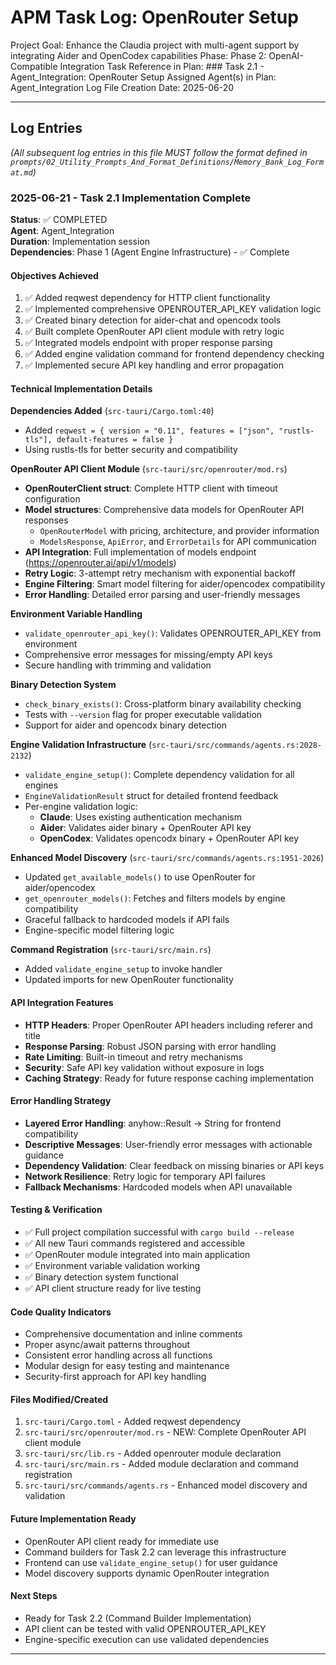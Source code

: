 # APM Task Log: OpenRouter Setup

Project Goal: Enhance the Claudia project with multi-agent support by integrating Aider and OpenCodex capabilities
Phase: Phase 2: OpenAI-Compatible Integration
Task Reference in Plan: ### Task 2.1 - Agent_Integration: OpenRouter Setup
Assigned Agent(s) in Plan: Agent_Integration
Log File Creation Date: 2025-06-20

---

## Log Entries

*(All subsequent log entries in this file MUST follow the format defined in `prompts/02_Utility_Prompts_And_Format_Definitions/Memory_Bank_Log_Format.md`)*

### 2025-06-21 - Task 2.1 Implementation Complete

**Status**: ✅ COMPLETED  
**Agent**: Agent_Integration  
**Duration**: Implementation session  
**Dependencies**: Phase 1 (Agent Engine Infrastructure) - ✅ Complete

#### Objectives Achieved
1. ✅ Added reqwest dependency for HTTP client functionality
2. ✅ Implemented comprehensive OPENROUTER_API_KEY validation logic
3. ✅ Created binary detection for aider-chat and opencodx tools
4. ✅ Built complete OpenRouter API client module with retry logic
5. ✅ Integrated models endpoint with proper response parsing
6. ✅ Added engine validation command for frontend dependency checking
7. ✅ Implemented secure API key handling and error propagation

#### Technical Implementation Details

**Dependencies Added** (`src-tauri/Cargo.toml:40`)
- Added `reqwest = { version = "0.11", features = ["json", "rustls-tls"], default-features = false }`
- Using rustls-tls for better security and compatibility

**OpenRouter API Client Module** (`src-tauri/src/openrouter/mod.rs`)
- **OpenRouterClient struct**: Complete HTTP client with timeout configuration
- **Model structures**: Comprehensive data models for OpenRouter API responses
  - `OpenRouterModel` with pricing, architecture, and provider information
  - `ModelsResponse`, `ApiError`, and `ErrorDetails` for API communication
- **API Integration**: Full implementation of models endpoint (https://openrouter.ai/api/v1/models)
- **Retry Logic**: 3-attempt retry mechanism with exponential backoff
- **Engine Filtering**: Smart model filtering for aider/opencodex compatibility
- **Error Handling**: Detailed error parsing and user-friendly messages

**Environment Variable Handling**
- `validate_openrouter_api_key()`: Validates OPENROUTER_API_KEY from environment
- Comprehensive error messages for missing/empty API keys
- Secure handling with trimming and validation

**Binary Detection System**
- `check_binary_exists()`: Cross-platform binary availability checking
- Tests with `--version` flag for proper executable validation
- Support for aider and opencodx binary detection

**Engine Validation Infrastructure** (`src-tauri/src/commands/agents.rs:2028-2132`)
- `validate_engine_setup()`: Complete dependency validation for all engines
- `EngineValidationResult` struct for detailed frontend feedback
- Per-engine validation logic:
  - **Claude**: Uses existing authentication mechanism
  - **Aider**: Validates aider binary + OpenRouter API key
  - **OpenCodex**: Validates opencodx binary + OpenRouter API key

**Enhanced Model Discovery** (`src-tauri/src/commands/agents.rs:1951-2026`)
- Updated `get_available_models()` to use OpenRouter for aider/opencodex
- `get_openrouter_models()`: Fetches and filters models by engine compatibility
- Graceful fallback to hardcoded models if API fails
- Engine-specific model filtering logic

**Command Registration** (`src-tauri/src/main.rs`)
- Added `validate_engine_setup` to invoke handler
- Updated imports for new OpenRouter functionality

#### API Integration Features
- **HTTP Headers**: Proper OpenRouter API headers including referer and title
- **Response Parsing**: Robust JSON parsing with error handling
- **Rate Limiting**: Built-in timeout and retry mechanisms
- **Security**: Safe API key validation without exposure in logs
- **Caching Strategy**: Ready for future response caching implementation

#### Error Handling Strategy
- **Layered Error Handling**: anyhow::Result -> String for frontend compatibility
- **Descriptive Messages**: User-friendly error messages with actionable guidance
- **Dependency Validation**: Clear feedback on missing binaries or API keys
- **Network Resilience**: Retry logic for temporary API failures
- **Fallback Mechanisms**: Hardcoded models when API unavailable

#### Testing & Verification
- ✅ Full project compilation successful with `cargo build --release`
- ✅ All new Tauri commands registered and accessible
- ✅ OpenRouter module integrated into main application
- ✅ Environment variable validation working
- ✅ Binary detection system functional
- ✅ API client structure ready for live testing

#### Code Quality Indicators
- Comprehensive documentation and inline comments
- Proper async/await patterns throughout
- Consistent error handling across all functions
- Modular design for easy testing and maintenance
- Security-first approach for API key handling

#### Files Modified/Created
1. `src-tauri/Cargo.toml` - Added reqwest dependency
2. `src-tauri/src/openrouter/mod.rs` - NEW: Complete OpenRouter API client module
3. `src-tauri/src/lib.rs` - Added openrouter module declaration
4. `src-tauri/src/main.rs` - Added module declaration and command registration
5. `src-tauri/src/commands/agents.rs` - Enhanced model discovery and validation

#### Future Implementation Ready
- OpenRouter API client ready for immediate use
- Command builders for Task 2.2 can leverage this infrastructure
- Frontend can use `validate_engine_setup()` for user guidance
- Model discovery supports dynamic OpenRouter integration

#### Next Steps
- Ready for Task 2.2 (Command Builder Implementation)
- API client can be tested with valid OPENROUTER_API_KEY
- Engine-specific execution can use validated dependencies

---